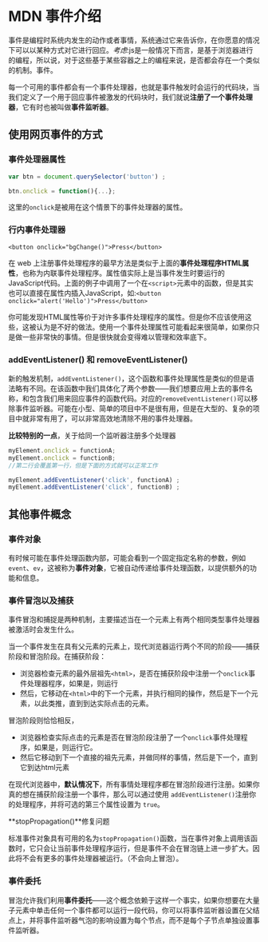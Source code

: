 # MDN 事件介绍

事件是编程时系统内发生的动作或者事情，系统通过它来告诉你，在你愿意的情况下可以以某种方式对它进行回应。*考虑*:js是一般情况下而言，是基于浏览器进行的编程，所以说，对于这些基于某些容器之上的编程来说，是否都会存在一个类似的机制。事件。

每一个可用的事件都会有一个事件处理器，也就是事件触发时会运行的代码块，当我们定义了一个用于回应事件被激发的代码块时，我们就说**注册了一个事件处理器**，它有时也被叫做**事件监听器**。

## 使用网页事件的方式

### 事件处理器属性

```javascript
var btn = document.querySelector('button') ;

btn.onclick = function(){...};
```

这里的`onclick`是被用在这个情景下的事件处理器的属性。

### 行内事件处理器

`<button onclick="bgChange()">Press</button>`

在 web 上注册事件处理程序的最早方法是类似于上面的**事件处理程序HTML属性**，也称为内联事件处理程序。属性值实际上是当事件发生时要运行的JavaScript代码。上面的例子中调用了一个在`<script>`元素中的函数，但是其实也可以直接在属性内插入JavaScript，如:`<button onclick="alert('Hello')">Press</button>`

你可能发现HTML属性等价于对许多事件处理程序的属性。但是你不应该使用这些，这被认为是不好的做法。使用一个事件处理属性可能看起来很简单，如果你只是做一些非常快的事情。但是很快就会变得难以管理和效率底下。

### addEventListener() 和 removeEventListener()

新的触发机制，`addEventListener()`，这个函数和事件处理属性是类似的但是语法略有不同。在该函数中我们具体化了两个参数——我们想要应用上去的事件名称，和包含我们用来回应事件的函数代码。对应的`removeEventListener()`可以移除事件监听器。可能在小型、简单的项目中不是很有用，但是在大型的、复杂的项目中就非常有用了，可以非常高效地清除不用的事件处理器。

**比较特别的一点**，关于给同一个监听器注册多个处理器

```javascript
myElement.onclick = functionA;
myElement.onclick = functionB;
//第二行会覆盖第一行，但是下面的方式就可以正常工作

myElement.addEventListener('click', functionA) ;
myElement.addEventListener('click', functionB) ;
```

## 其他事件概念

### 事件对象

有时候可能在事件处理函数内部，可能会看到一个固定指定名称的参数，例如`event`、`ev`，这被称为**事件对象**，它被自动传递给事件处理函数，以提供额外的功能和信息。

### 事件冒泡以及捕获

事件冒泡和捕捉是两种机制，主要描述当在一个元素上有两个相同类型事件处理器被激活时会发生什么。

当一个事件发生在具有父元素的元素上，现代浏览器运行两个不同的阶段——捕获阶段和冒泡阶段。在捕获阶段：

- 浏览器检查元素的最外层祖先`<html>`，是否在捕获阶段中注册一个`onclick`事件处理器程序，如果是，则运行
- 然后，它移动在`<html>`中的下一个元素，并执行相同的操作，然后是下一个元素，以此类推，直到到达实际点击的元素。

冒泡阶段则恰恰相反，

- 浏览器检查实际点击的元素是否在冒泡阶段注册了一个`onclick`事件处理程序，如果是，则运行它。
- 然后它移动到下一个直接的祖先元素，并做同样的事情，然后是下一个，直到它到达html元素

在现代浏览器中，**默认情况下**，所有事情处理程序都在冒泡阶段进行注册。如果你真的想在捕获阶段注册一个事件，那么可以通过使用 `addEventListener()`注册你的处理程序，并将可选的第三个属性设置为 `true`。

**stopPropagation()**修复问题

标准事件对象具有可用的名为`stopPropagation()`函数，当在事件对象上调用该函数时，它只会让当前事件处理程序运行，但是事件不会在冒泡链上进一步扩大。因此将不会有更多的事件处理器被运行。（不会向上冒泡）。

### 事件委托

冒泡允许我们利用**事件委托**——这个概念依赖于这样一个事实，如果你想要在大量子元素中单击任何一个事件都可以运行一段代码，你可以将事件监听器设置在父结点上，并将事件监听器气泡的影响设置为每个节点，而不是每个子节点单独设置事件监听器。